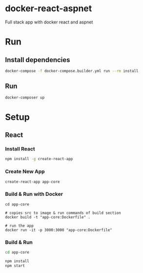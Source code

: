 # docker-react-aspnet
Full stack app with docker react and aspnet

# Run

## Install dependencies

```bash
docker-compose -f docker-compose.builder.yml run --rm install
```

## Run

```bash
docker-composer up
```

# Setup

## React

### Install React

```bash
npm install -g create-react-app
```

### Create New App

```bash
create-react-app app-core
```

### Build & Run with Docker

```
cd app-core

# copies src to image & run commands of build section
docker build -t "app-core:Dockerfile" .

# run the app
docker run -it -p 3000:3000 "app-core:Dockerfile"
```

### Build & Run

```bash
cd app-core

npm install
npm start
```


